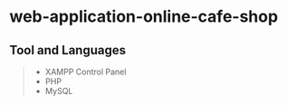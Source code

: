 ﻿# web-application-online-cafe-shop

## Tool and Languages

> - XAMPP Control Panel
> - PHP
> - MySQL

